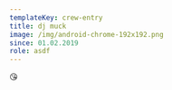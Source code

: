 ```yaml
---
templateKey: crew-entry
title: dj muck
image: /img/android-chrome-192x192.png
since: 01.02.2019
role: asdf
---
```

😘

